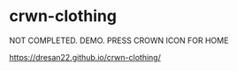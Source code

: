 # crwn-clothing
NOT COMPLETED.
DEMO.
PRESS CROWN ICON FOR HOME

https://dresan22.github.io/crwn-clothing/
